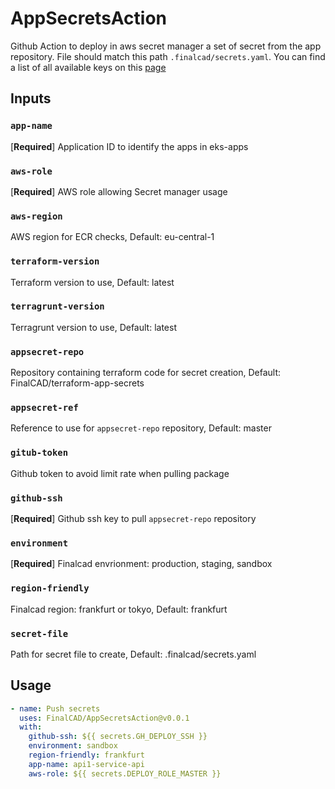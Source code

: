 # AppSecretsAction

Github Action to deploy in aws secret manager a set of secret from the app repository.
File should match this path `.finalcad/secrets.yaml`. You can find a list of all available keys on this [page](https://finalcad.atlassian.net/wiki/spaces/INFRA/pages/3213590529/Security+secrets)

## Inputs
### `app-name`
[**Required**] Application ID to identify the apps in eks-apps

### `aws-role`
[**Required**] AWS role allowing Secret manager usage

### `aws-region`
AWS region for ECR checks, Default: eu-central-1

### `terraform-version`
Terraform version to use, Default: latest

### `terragrunt-version`
Terragrunt version to use, Default: latest

### `appsecret-repo`
Repository containing terraform code for secret creation, Default: FinalCAD/terraform-app-secrets

### `appsecret-ref`
Reference to use for `appsecret-repo` repository, Default: master

### `gitub-token`
Github token to avoid limit rate when pulling package

### `github-ssh`
[**Required**] Github ssh key to pull `appsecret-repo` repository

### `environment`
[**Required**] Finalcad envrionment: production, staging, sandbox

### `region-friendly`
Finalcad region: frankfurt or tokyo, Default: frankfurt

### `secret-file`
Path for secret file to create, Default: .finalcad/secrets.yaml

## Usage

```yaml
- name: Push secrets
  uses: FinalCAD/AppSecretsAction@v0.0.1
  with:
    github-ssh: ${{ secrets.GH_DEPLOY_SSH }}
    environment: sandbox
    region-friendly: frankfurt
    app-name: api1-service-api
    aws-role: ${{ secrets.DEPLOY_ROLE_MASTER }}
```
